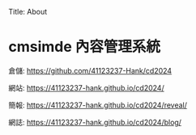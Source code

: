 Title: About

# cmsimde 內容管理系統

倉儲: <a href="https://github.com/41123237-Hank/cd2024">https://github.com/41123237-Hank/cd2024</a>

網站: <a href="https://41123237-hank.github.io/cd2024/">https://41123237-hank.github.io/cd2024/</a>

簡報: <a href="https://41123237-hank.github.io/cd2024/reveal/">https://41123237-hank.github.io/cd2024/reveal/</a>

網誌: <a href="https://41123237-hank.github.io/cd2024/blog/">https://41123237-hank.github.io/cd2024/blog/</a>








